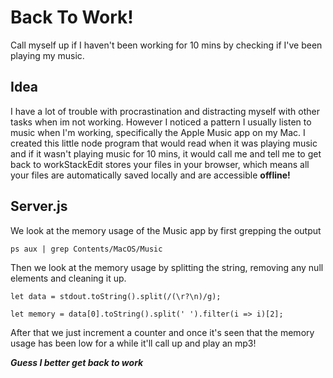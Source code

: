 # Back To Work!

Call myself up if I haven't been working for 10 mins by checking if I've been playing my music.

## Idea

I have a lot of trouble with procrastination and distracting myself with other tasks when im not working. However I noticed a pattern I usually listen to music when I'm working, specifically the Apple Music app on my Mac. I created this little node program that would read when it was playing music and if it wasn't playing music for 10 mins, it would call me and tell me to get back to workStackEdit stores your files in your browser, which means all your files are automatically saved locally and are accessible **offline!**

## Server.js

We look at the memory usage of the Music app by first grepping the output

    ps aux | grep Contents/MacOS/Music


Then we look at the memory usage by splitting the string, removing any null elements and cleaning it up.

    let data = stdout.toString().split(/(\r?\n)/g);

    let memory = data[0].toString().split(' ').filter(i => i)[2];
After that we just increment a counter and once it's seen that the memory usage has been low for a while it'll call up and play an mp3!

***Guess I better get back to work***
